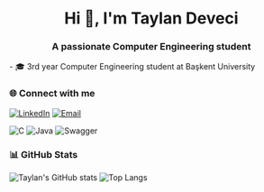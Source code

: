 <h1 align="center">Hi 👋, I'm Taylan Deveci</h1>
<h3 align="center">A passionate Computer Engineering student</h3>
- 🎓 3rd year Computer Engineering student at Başkent University  


### 🌐 Connect with me
[![LinkedIn](https://img.shields.io/badge/LinkedIn-blue?style=flat-square&logo=linkedin&logoColor=white)](https://www.linkedin.com/in/taylan-deveci/)
[![Email](https://img.shields.io/badge/Gmail-red?style=flat-square&logo=gmail&logoColor=white)](mailto:devecitaylan@gmail.com)

![C](https://img.shields.io/badge/C-A8B9CC?style=for-the-badge&logo=c&logoColor=white)
![Java](https://img.shields.io/badge/Java-ED8B00?style=for-the-badge&logo=java&logoColor=white)
![Swagger](https://img.shields.io/badge/Swagger-85EA2D?style=for-the-badge&logo=swagger&logoColor=black)





### 📊 GitHub Stats
![Taylan's GitHub stats](https://github-readme-stats.vercel.app/api?username=taylandeveci&show_icons=true&theme=radical)
![Top Langs](https://github-readme-stats.vercel.app/api/top-langs/?username=taylandeveci&layout=compact&theme=radical)

